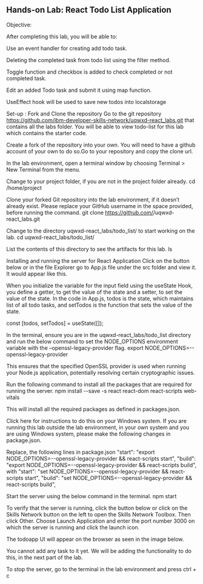 ## Hands-on Lab: React Todo List Application

Objective:

After completing this lab, you will be able to:

Use an event handler for creating add todo task.

Deleting the completed task from todo list using the filter method.

Toggle function and checkbox is added to check completed or not completed task.

Edit an added Todo task and submit it using map function.

UseEffect hook will be used to save new todos into localstorage

Set-up : Fork and Clone the repository
Go to the git repository https://github.com/ibm-developer-skills-network/uqwxd-react_labs.git that contains all the labs folder. You will be able to view todo-list for this lab which contains the starter code.

Create a fork of the repository into your own. You will need to have a github account of your own to do so.Go to your repository and copy the clone url.

In the lab environment, open a terminal window by choosing Terminal > New Terminal from the menu.

Change to your project folder, if you are not in the project folder already.
cd /home/project

Clone your forked Git repository into the lab environment, if it doesn’t already exist. Please replace your GitHub username in the space provided, before running the command.
git clone https://github.com/<your Github username>/uqwxd-react_labs.git

Change to the directory uqwxd-react_labs/todo_list/ to start working on the lab.
cd uqwxd-react_labs/todo_list/

List the contents of this directory to see the artifacts for this lab.
ls

Installing and running the server for React Application
Click on the button below or in the file Explorer go to App.js file under the src folder and view it. It would appear like this.

When you initialize the variable for the input field using the useState Hook, you define a getter, to get the value of the state and a setter, to set the value of the state.
In the code in App.js, todos is the state, which maintains list of all todo tasks, and setTodos is the function that sets the value of the state.

const [todos, setTodos] = useState([]);

In the terminal, ensure you are in the uqwxd-react_labs/todo_list directory and run the below command to set the NODE_OPTIONS environment variable with the –openssl-legacy-provider flag.
export NODE_OPTIONS=--openssl-legacy-provider

This ensures that the specified OpenSSL provider is used when running your Node.js application, potentially resolving certain cryptographic issues.

Run the following command to install all the packages that are required for running the server.
npm install --save -s react react-dom react-scripts web-vitals

This will install all the required packages as defined in packages.json.

Click here for instructions to do this on your Windows system.
If you are running this lab outside the lab environment, in your own system and you are using Windows system, please make the following changes in package.json.

Replace, the following lines in package.json
    "start": "export NODE_OPTIONS=--openssl-legacy-provider && react-scripts start",
    "build": "export NODE_OPTIONS=--openssl-legacy-provider && react-scripts build",
with
    "start": "set NODE_OPTIONS=--openssl-legacy-provider && react-scripts start",
    "build": "set NODE_OPTIONS=--openssl-legacy-provider && react-scripts build",

Start the server using the below command in the terminal.
npm start

To verify that the server is running, click the button below or click on the Skills Network button on the left to open the Skills Network Toolbox. Then click Other. Choose Launch Application and enter the port number 3000 on which the server is running and click the launch icon.

The todoapp UI will appear on the browser as seen in the image below.

You cannot add any task to it yet. We will be adding the functionality to do this, in the next part of the lab.

To stop the server, go to the terminal in the lab environment and press ctrl + c
